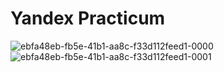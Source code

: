 # Yandex Practicum
![ebfa48eb-fb5e-41b1-aa8c-f33d112feed1-0000](https://github.com/vladislavziyangulov/yandex_practicum/assets/145385464/3dccac09-c995-48d1-9760-3cc774d0b1e6)
![ebfa48eb-fb5e-41b1-aa8c-f33d112feed1-0001](https://github.com/vladislavziyangulov/yandex_practicum/assets/145385464/a31a3f68-99ad-4d64-91ec-3c7f59ad66b5)
